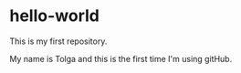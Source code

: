 # hello-world
This is my first repository.

My name is Tolga and this is the first time I'm using gitHub.
